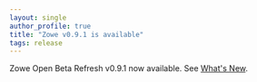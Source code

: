 ```yaml
---
layout: single
author_profile: true
title: "Zowe v0.9.1 is available"
tags: release
---
```


Zowe Open Beta Refresh v0.9.1 now available. See [What's New](https://zowe.github.io/docs-site/user-guide/summaryofchanges.html#version-091-october-2018).
